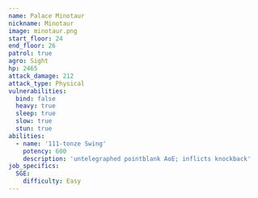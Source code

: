 ```yaml
---
name: Palace Minotaur
nickname: Minotaur
image: minotaur.png
start_floor: 24
end_floor: 26
patrol: true
agro: Sight
hp: 2465
attack_damage: 212
attack_type: Physical
vulnerabilities:
  bind: false
  heavy: true
  sleep: true
  slow: true
  stun: true
abilities:
  - name: '111-tonze Swing'
    potency: 600
    description: 'untelegraphed pointblank AoE; inflicts knockback'
job_specifics:
  SGE:
    difficulty: Easy
---
```

